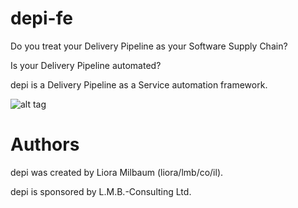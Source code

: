 # depi-fe

Do you treat your Delivery Pipeline as your Software Supply Chain?

Is your Delivery Pipeline automated?

depi is a Delivery Pipeline as a Service automation framework.

![alt tag](https://github.com/lioramilbaum/depi-fe/blob/master/images/depi.png)

# Authors

depi was created by Liora Milbaum (liora/lmb/co/il).

depi is sponsored by L.M.B.-Consulting Ltd.

